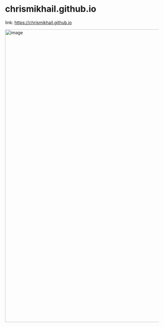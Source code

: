 # chrismikhail.github.io

link: https://chrismikhail.github.io

<img width="960" alt="image" src="https://user-images.githubusercontent.com/112285076/215838320-f3e21827-db09-484a-9f2a-e3febcd5a02d.png">
